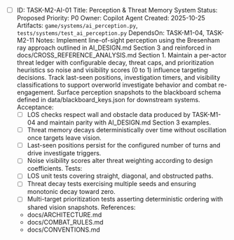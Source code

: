 - [ ] ID: TASK-M2-AI-01
  Title: Perception & Threat Memory System
  Status: Proposed
  Priority: P0
  Owner: Copilot Agent
  Created: 2025-10-25
  Artifacts: `game/systems/ai_perception.py`, `tests/systems/test_ai_perception.py`
  DependsOn: TASK-M1-04, TASK-M2-11
  Notes:
  Implement line-of-sight perception using the Bresenham ray approach outlined in AI_DESIGN.md Section 3 and reinforced in docs/CROSS_REFERENCE_ANALYSIS.md Section 1.
  Maintain a per-actor threat ledger with configurable decay, threat caps, and prioritization heuristics so noise and visibility scores (0 to 1) influence targeting decisions.
  Track last-seen positions, investigation timers, and visibility classifications to support overworld investigate behavior and combat re-engagement.
  Surface perception snapshots to the blackboard schema defined in data/blackboard_keys.json for downstream systems.
  Acceptance:
  - [ ] LOS checks respect wall and obstacle data produced by TASK-M1-04 and maintain parity with AI_DESIGN.md Section 3 examples.
  - [ ] Threat memory decays deterministically over time without oscillation once targets leave vision.
  - [ ] Last-seen positions persist for the configured number of turns and drive investigate triggers.
  - [ ] Noise visibility scores alter threat weighting according to design coefficients.
  Tests:
  - [ ] LOS unit tests covering straight, diagonal, and obstructed paths.
  - [ ] Threat decay tests exercising multiple seeds and ensuring monotonic decay toward zero.
  - [ ] Multi-target prioritization tests asserting deterministic ordering with shared vision snapshots.
  References:
  - docs/ARCHITECTURE.md
  - docs/COMBAT_RULES.md
  - docs/CONVENTIONS.md
